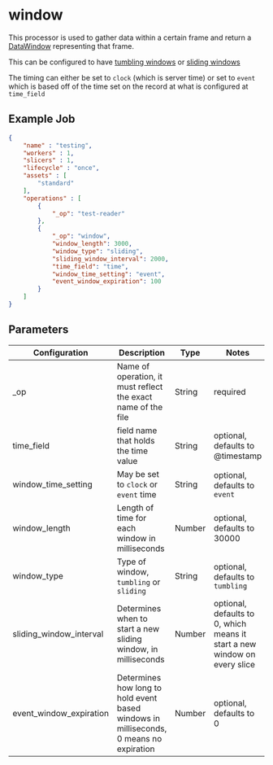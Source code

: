 # window

This processor is used to gather data within a certain frame and return a [DataWindow](../entity/data-window.md) representing that frame.

This can be configured to have [tumbling windows](https://ci.apache.org/projects/flink/flink-docs-release-1.8/dev/stream/operators/windows.html#tumbling-windows) or [sliding windows](https://ci.apache.org/projects/flink/flink-docs-release-1.8/dev/stream/operators/windows.html#sliding-windows)

The timing can either be set to `clock` (which is server time) or set to `event` which is based off of the time set on the record at what is configured at `time_field`



## Example Job

```json
{
    "name" : "testing",
    "workers" : 1,
    "slicers" : 1,
    "lifecycle" : "once",
    "assets" : [
        "standard"
    ],
    "operations" : [
        {
            "_op": "test-reader"
        },
        {
            "_op": "window",
            "window_length": 3000,
            "window_type": "sliding",
            "sliding_window_interval": 2000,
            "time_field": "time",
            "window_time_setting": "event",
            "event_window_expiration": 100
        }
    ]
}

```


 ## Parameters

| Configuration | Description | Type |  Notes |
| --------- | -------- | ------ | ------ |
| _op | Name of operation, it must reflect the exact name of the file | String | required |
| time_field | field name that holds the time value | String | optional, defaults to @timestamp |
| window_time_setting | May be set to `clock` or `event` time | String | optional, defaults to `event` |
| window_length | Length of time for each window in milliseconds | Number | optional, defaults to 30000 |
| window_type | Type of window, `tumbling` or `sliding` | String | optional, defaults to `tumbling` |
| sliding_window_interval | Determines when to start a new sliding window, in milliseconds | Number | optional, defaults to 0, which means it start a new window on every slice |
| event_window_expiration | Determines how long to hold event based windows in milliseconds, 0 means no expiration | Number | optional, defaults to 0 |
